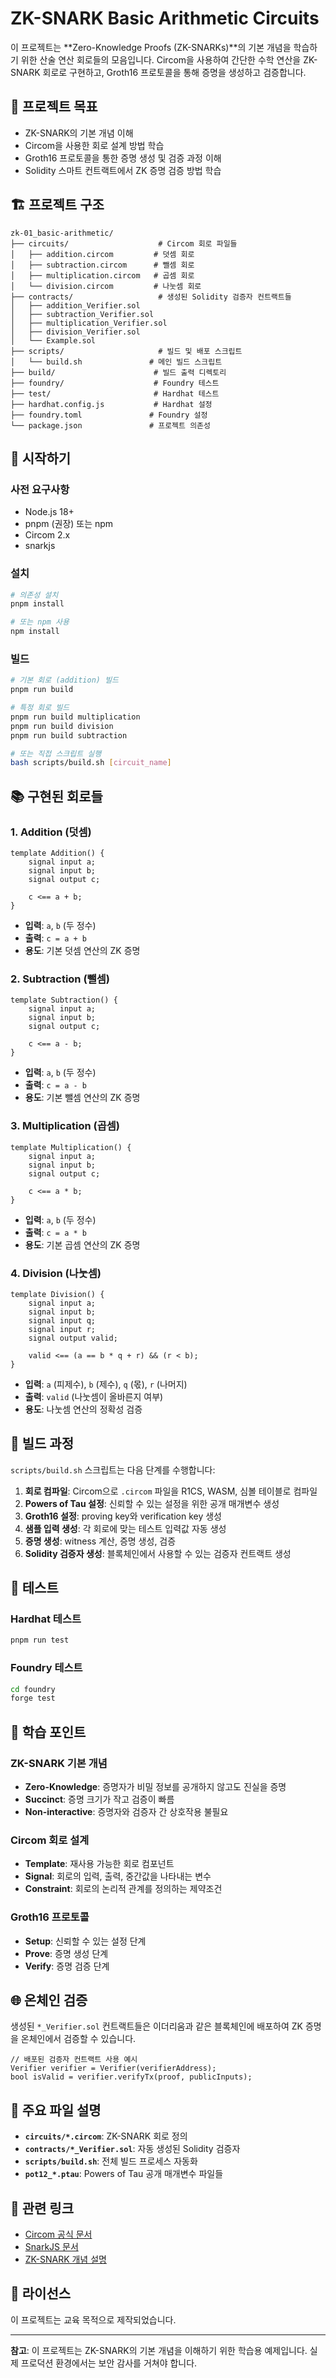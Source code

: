 # ZK-SNARK Basic Arithmetic Circuits

이 프로젝트는 **Zero-Knowledge Proofs (ZK-SNARKs)**의 기본 개념을 학습하기 위한 산술 연산 회로들의 모음입니다. Circom을 사용하여 간단한 수학 연산을 ZK-SNARK 회로로 구현하고, Groth16 프로토콜을 통해 증명을 생성하고 검증합니다.

## 🎯 프로젝트 목표

- ZK-SNARK의 기본 개념 이해
- Circom을 사용한 회로 설계 방법 학습
- Groth16 프로토콜을 통한 증명 생성 및 검증 과정 이해
- Solidity 스마트 컨트랙트에서 ZK 증명 검증 방법 학습

## 🏗️ 프로젝트 구조

```
zk-01_basic-arithmetic/
├── circuits/                    # Circom 회로 파일들
│   ├── addition.circom         # 덧셈 회로
│   ├── subtraction.circom      # 뺄셈 회로
│   ├── multiplication.circom   # 곱셈 회로
│   └── division.circom         # 나눗셈 회로
├── contracts/                   # 생성된 Solidity 검증자 컨트랙트들
│   ├── addition_Verifier.sol
│   ├── subtraction_Verifier.sol
│   ├── multiplication_Verifier.sol
│   ├── division_Verifier.sol
│   └── Example.sol
├── scripts/                     # 빌드 및 배포 스크립트
│   └── build.sh               # 메인 빌드 스크립트
├── build/                      # 빌드 출력 디렉토리
├── foundry/                    # Foundry 테스트
├── test/                       # Hardhat 테스트
├── hardhat.config.js           # Hardhat 설정
├── foundry.toml               # Foundry 설정
└── package.json               # 프로젝트 의존성
```

## 🚀 시작하기

### 사전 요구사항

- Node.js 18+ 
- pnpm (권장) 또는 npm
- Circom 2.x
- snarkjs

### 설치

```bash
# 의존성 설치
pnpm install

# 또는 npm 사용
npm install
```

### 빌드

```bash
# 기본 회로 (addition) 빌드
pnpm run build

# 특정 회로 빌드
pnpm run build multiplication
pnpm run build division
pnpm run build subtraction

# 또는 직접 스크립트 실행
bash scripts/build.sh [circuit_name]
```

## 📚 구현된 회로들

### 1. Addition (덧셈)
```circom
template Addition() {
    signal input a;
    signal input b;
    signal output c;
    
    c <== a + b;
}
```
- **입력**: `a`, `b` (두 정수)
- **출력**: `c = a + b`
- **용도**: 기본 덧셈 연산의 ZK 증명

### 2. Subtraction (뺄셈)
```circom
template Subtraction() {
    signal input a;
    signal input b;
    signal output c;
    
    c <== a - b;
}
```
- **입력**: `a`, `b` (두 정수)
- **출력**: `c = a - b`
- **용도**: 기본 뺄셈 연산의 ZK 증명

### 3. Multiplication (곱셈)
```circom
template Multiplication() {
    signal input a;
    signal input b;
    signal output c;
    
    c <== a * b;
}
```
- **입력**: `a`, `b` (두 정수)
- **출력**: `c = a * b`
- **용도**: 기본 곱셈 연산의 ZK 증명

### 4. Division (나눗셈)
```circom
template Division() {
    signal input a;
    signal input b;
    signal input q;
    signal input r;
    signal output valid;
    
    valid <== (a == b * q + r) && (r < b);
}
```
- **입력**: `a` (피제수), `b` (제수), `q` (몫), `r` (나머지)
- **출력**: `valid` (나눗셈이 올바른지 여부)
- **용도**: 나눗셈 연산의 정확성 검증

## 🔧 빌드 과정

`scripts/build.sh` 스크립트는 다음 단계를 수행합니다:

1. **회로 컴파일**: Circom으로 `.circom` 파일을 R1CS, WASM, 심볼 테이블로 컴파일
2. **Powers of Tau 설정**: 신뢰할 수 있는 설정을 위한 공개 매개변수 생성
3. **Groth16 설정**: proving key와 verification key 생성
4. **샘플 입력 생성**: 각 회로에 맞는 테스트 입력값 자동 생성
5. **증명 생성**: witness 계산, 증명 생성, 검증
6. **Solidity 검증자 생성**: 블록체인에서 사용할 수 있는 검증자 컨트랙트 생성

## 🧪 테스트

### Hardhat 테스트
```bash
pnpm run test
```

### Foundry 테스트
```bash
cd foundry
forge test
```

## 📖 학습 포인트

### ZK-SNARK 기본 개념
- **Zero-Knowledge**: 증명자가 비밀 정보를 공개하지 않고도 진실을 증명
- **Succinct**: 증명 크기가 작고 검증이 빠름
- **Non-interactive**: 증명자와 검증자 간 상호작용 불필요

### Circom 회로 설계
- **Template**: 재사용 가능한 회로 컴포넌트
- **Signal**: 회로의 입력, 출력, 중간값을 나타내는 변수
- **Constraint**: 회로의 논리적 관계를 정의하는 제약조건

### Groth16 프로토콜
- **Setup**: 신뢰할 수 있는 설정 단계
- **Prove**: 증명 생성 단계
- **Verify**: 증명 검증 단계

## 🌐 온체인 검증

생성된 `*_Verifier.sol` 컨트랙트들은 이더리움과 같은 블록체인에 배포하여 ZK 증명을 온체인에서 검증할 수 있습니다.

```solidity
// 배포된 검증자 컨트랙트 사용 예시
Verifier verifier = Verifier(verifierAddress);
bool isValid = verifier.verifyTx(proof, publicInputs);
```

## 📁 주요 파일 설명

- **`circuits/*.circom`**: ZK-SNARK 회로 정의
- **`contracts/*_Verifier.sol`**: 자동 생성된 Solidity 검증자
- **`scripts/build.sh`**: 전체 빌드 프로세스 자동화
- **`pot12_*.ptau`**: Powers of Tau 공개 매개변수 파일들

## 🔗 관련 링크

- [Circom 공식 문서](https://docs.circom.io/)
- [SnarkJS 문서](https://github.com/iden3/snarkjs)
- [ZK-SNARK 개념 설명](https://z.cash/technology/zksnarks/)

## 📝 라이선스

이 프로젝트는 교육 목적으로 제작되었습니다.

---

**참고**: 이 프로젝트는 ZK-SNARK의 기본 개념을 이해하기 위한 학습용 예제입니다. 실제 프로덕션 환경에서는 보안 감사를 거쳐야 합니다.
